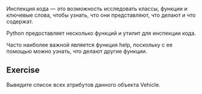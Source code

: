 Инспекция кода — это возможность исследовать классы, функции и ключевые слова, чтобы узнать, что они представляют, что делают и что содержат.

Python предоставляет несколько функций и утилит для инспекции кода.

Часто наиболее важной является функция help, поскольку с ее помощью можно узнать, что делают другие функции.

Exercise
--------

Выведите список всех атрибутов данного объекта Vehicle.